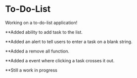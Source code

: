 # To-Do-List
Working on a to-do-list application!

**Added ability to add task to the list.

**Added an alert to tell users to enter a task on a blank string.

**Added a remove all function.

**Added a event where clicking a task crosses it out.

**Still a work in progress
